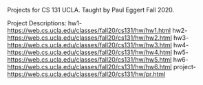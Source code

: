 Projects for CS 131 UCLA. Taught by Paul Eggert Fall 2020.

Project Descriptions:
hw1- https://web.cs.ucla.edu/classes/fall20/cs131/hw/hw1.html
hw2- https://web.cs.ucla.edu/classes/fall20/cs131/hw/hw2.html
hw3- https://web.cs.ucla.edu/classes/fall20/cs131/hw/hw3.html
hw4- https://web.cs.ucla.edu/classes/fall20/cs131/hw/hw4.html
hw5- https://web.cs.ucla.edu/classes/fall20/cs131/hw/hw5.html
hw6- https://web.cs.ucla.edu/classes/fall20/cs131/hw/hw6.html
project- https://web.cs.ucla.edu/classes/fall20/cs131/hw/pr.html 
